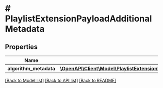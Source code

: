 # # PlaylistExtensionPayloadAdditionalMetadata

## Properties

Name | Type | Description | Notes
------------ | ------------- | ------------- | -------------
**algorithm_metadata** | [**\OpenAPI\Client\Model\PlaylistExtensionPayloadAdditionalMetadataAlgorithmMetadata**](PlaylistExtensionPayloadAdditionalMetadataAlgorithmMetadata.md) |  | [optional]

[[Back to Model list]](../../README.md#models) [[Back to API list]](../../README.md#endpoints) [[Back to README]](../../README.md)

